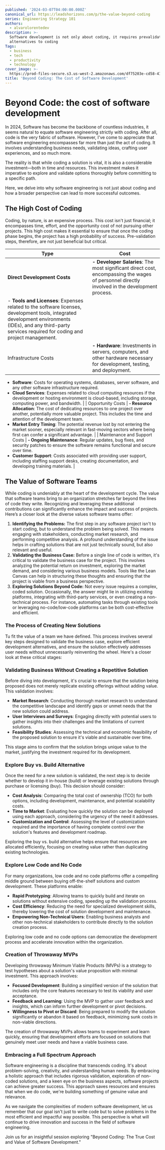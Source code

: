 ```yaml
---
published: '2024-03-07T04:00:00.000Z'
canonical_url: https://leadshorizons.com/p/the-value-beyond-coding
series: Engineering Strategy 101
authors:
  - alvarolorentedev
description: >-
  Software development is not only about coding, it requires prevalidations, and
  alternatives to coding
Tags:
  - business
  - tech
  - productivity
  - technology
cover_image: >-
  https://prod-files-secure.s3.us-west-2.amazonaws.com/df75203e-cd58-41eb-8339-d5bf4288eb0e/725a1d98-f3ef-4189-b3af-0a4da1b38797/656a9132-51a7-4fd6-a37b-a4190ff73ed5_1024x1024.webp?X-Amz-Algorithm=AWS4-HMAC-SHA256&X-Amz-Content-Sha256=UNSIGNED-PAYLOAD&X-Amz-Credential=AKIAT73L2G45HZZMZUHI%2F20240822%2Fus-west-2%2Fs3%2Faws4_request&X-Amz-Date=20240822T120415Z&X-Amz-Expires=3600&X-Amz-Signature=2401c560d2da7731bdc9fe7b4e16ba290a696f396af57490b583042648ed884d&X-Amz-SignedHeaders=host&x-id=GetObject
title: 'Beyond Coding: The Cost of Software Development'
---
```


# Beyond Code: the cost of software development


In 2024, Software has become the backbone of countless industries, it seems natural to equate software engineering strictly with coding. After all, code is the very fabric of software. However, I've come to appreciate that software engineering encompasses far more than just the act of coding. It involves understanding business needs, validating ideas, crafting user experiences, and so much more. 

The reality is that while coding a solution is vital, it is also a considerable investment—both in time and resources. This investment makes it imperative to explore and validate options thoroughly before committing to a specific path. 


Here, we delve into why software engineering is not just about coding and how a broader perspective can lead to more successful outcomes.


## The High Cost of Coding


Coding, by nature, is an expensive process. This cost isn't just financial; it encompasses time, effort, and the opportunity cost of not pursuing other projects. This high cost makes it essential to ensure that once the coding phase begins, the project has a high probability of success. Pre-validation steps, therefore, are not just beneficial but critical.



| **Type**                      | **Cost**                                                                                                                                                                                                                                                                                                                                                                                                                            |
| ----------------------------- | ----------------------------------------------------------------------------------------------------------------------------------------------------------------------------------------------------------------------------------------------------------------------------------------------------------------------------------------------------------------------------------------------------------------------------------- |
| **Direct Development Costs**  | **- Developer Salaries**: The most significant direct cost, encompassing the wages of personnel directly involved in the development process.
- **Tools and Licenses**: Expenses related to the software licenses, development tools, integrated development environments (IDEs), and any third-party services required for coding and project management.                                                                          |
| Infrastructure Costs          | **- Hardware**: Investments in servers, computers, and other hardware necessary for development, testing, and deployment.
- **Software**: Costs for operating systems, databases, server software, and any other software infrastructure required.
- **Cloud Services**: Expenses related to cloud computing resources if the development or hosting environment is cloud-based, including storage, computing power, and bandwidth. |
| Opportunity Costs             | **- Resource Allocation**: The cost of dedicating resources to one project over another, potentially more valuable project. This includes the time and attention of the development team.
- **Market Entry Timing**: The potential revenue lost by not entering the market sooner, especially relevant in fast-moving sectors where being first can confer a significant advantage.                                                 |
| Maintenance and Support Costs | **- Ongoing Maintenance**: Regular updates, bug fixes, and security patches to ensure the software remains functional and secure over time.
- **Customer Support**: Costs associated with providing user support, including staffing support desks, creating documentation, and developing training materials.                                                                                                                      |


## The Value of Software Teams


While coding is undeniably at the heart of the development cycle. The value that software teams bring to an organization stretches far beyond the lines of code they write. Recognizing and leveraging these additional contributions can significantly enhance the impact and success of projects. Here’s a closer look at the diverse values software teams offer:

1. **Identifying the Problems:** The first step in any software project isn't to start coding, but to understand the problem being solved. This means engaging with stakeholders, conducting market research, and performing competitive analysis. A profound understanding of the issue helps in crafting solutions that are not just technically sound, but also relevant and useful.
2. **Validating the Business Case:** Before a single line of code is written, it's critical to validate the business case for the project. This involves analyzing the potential return on investment, exploring the market demand, and considering various business models. Tools like the Lean Canvas can help in structuring these thoughts and ensuring that the project is viable from a business perspective.
3. **Exploring Solutions Beyond Code:** Not every issue requires a complex, coded solution. Occasionally, the answer might lie in utilizing existing platforms, integrating with third-party services, or even creating a non-technical process. For instance, automating tasks through existing tools or leveraging no-code/low-code platforms can be both cost-effective and efficient.

### The Process of Creating New Solutions


Tu fit the value of a team we have defined. This process involves several key steps designed to validate the business case, explore efficient development alternatives, and ensure the solution effectively addresses user needs without unnecessarily reinventing the wheel. Here's a closer look at these critical stages:


### Validating Business Without Creating a Repetitive Solution


Before diving into development, it's crucial to ensure that the solution being proposed does not merely replicate existing offerings without adding value. This validation involves:

- **Market Research**: Conducting thorough market research to understand the competitive landscape and identify gaps or unmet needs that the new solution could address.
- **User Interviews and Surveys**: Engaging directly with potential users to gather insights into their challenges and the limitations of current solutions.
- **Feasibility Studies**: Assessing the technical and economic feasibility of the proposed solution to ensure it's viable and sustainable over time.

This stage aims to confirm that the solution brings unique value to the market, justifying the investment required for its development.


### Explore Buy vs. Build Alternative


Once the need for a new solution is validated, the next step is to decide whether to develop it in-house (build) or leverage existing solutions through purchase or licensing (buy). This decision should consider:

- **Cost Analysis**: Comparing the total cost of ownership (TCO) for both options, including development, maintenance, and potential scalability costs.
- **Time to Market**: Evaluating how quickly the solution can be deployed using each approach, considering the urgency of the need it addresses.
- **Customization and Control**: Assessing the level of customization required and the importance of having complete control over the solution's features and development roadmap.

Exploring the buy vs. build alternative helps ensure that resources are allocated efficiently, focusing on creating value rather than duplicating existing technologies.


### Explore Low Code and No Code


For many organizations, low code and no code platforms offer a compelling middle ground between buying off-the-shelf solutions and custom development. These platforms enable:

- **Rapid Prototyping**: Allowing teams to quickly build and iterate on solutions without extensive coding, speeding up the validation process.
- **Cost Efficiency**: Reducing the need for specialized development skills, thereby lowering the cost of solution development and maintenance.
- **Empowering Non-Technical Users**: Enabling business analysts and other non-technical stakeholders to contribute directly to the solution creation process.

Exploring low code and no code options can democratize the development process and accelerate innovation within the organization.


### Creation of Throwaway MVPs


Developing throwaway Minimum Viable Products (MVPs) is a strategy to test hypotheses about a solution's value proposition with minimal investment. This approach involves:

- **Focused Development**: Building a simplified version of the solution that includes only the core features necessary to test its viability and user acceptance.
- **Feedback and Learning**: Using the MVP to gather user feedback and insights, which can inform further development or pivot decisions.
- **Willingness to Pivot or Discard**: Being prepared to modify the solution significantly or abandon it based on feedback, minimizing sunk costs in non-viable directions.

The creation of throwaway MVPs allows teams to experiment and learn quickly, ensuring that development efforts are focused on solutions that genuinely meet user needs and have a viable business case.


### Embracing a Full Spectrum Approach


Software engineering is a discipline that transcends coding. It's about problem-solving, creativity, and understanding human needs. By embracing a holistic approach that includes rigorous validation, exploration of non-coded solutions, and a keen eye on the business aspects, software projects can achieve greater success. This approach saves resources and ensures that when we do code, we're building something of genuine value and relevance.


As we navigate the complexities of modern software development, let us remember that our goal isn't just to write code but to solve problems in the most efficient and impactful way possible. This perspective is what will continue to drive innovation and success in the field of software engineering.



Join us for an insightful session exploring "Beyond Coding: The True Cost and Value of Software Development." 

